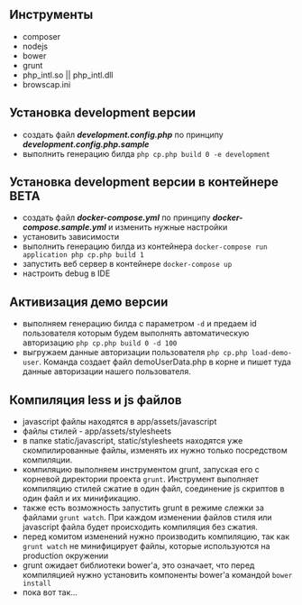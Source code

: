 ## Инструменты
 - composer
 - nodejs
 - bower
 - grunt
 - php_intl.so || php_intl.dll 
 - browscap.ini
 

## Установка development версии
 - создать файл ***development.config.php*** по принципу ***development.config.php.sample***
 - выполнить генерацию билда ```php cp.php build 0 -e development```

## Установка development версии в контейнере **BETA**
 - создать файл ***docker-compose.yml*** по принципу ***docker-compose.sample.yml*** и изменить нужные настройки
 - установить зависимости
 - выполнить генерацию билда из контейнера ```docker-compose run application php cp.php build 1```
 - запустить веб сервер в контейнере ```docker-compose up```
 - настроить debug в IDE

## Активизация демо версии
 - выполняем генерацию билда с параметром ```-d``` и предаем id пользователя которым будем выполнять автоматическую авторизацию ```php cp.php build 0 -d 100```
 - выгружаем данные авторизации пользователя ```php cp.php load-demo-user```. Команда создает файл demoUserData.php в корне и пишет туда данные авторизации нашего пользователя.

## Компиляция less и js файлов
 - javascript файлы находятся в app/assets/javascript
 - файлы стилей - app/assets/stylesheets
 - в папке static/javascript, static/stylesheets находятся уже скомпилированные файлы, изменять их нужно только посредством компиляции.
 - компиляцию выполняем инструментом grunt, запуская его с корневой директории проекта ```grunt```. Инструмент выполняет компиляцию стилей сжатие в один файл, соединение js скриптов в один файл и их минификацию.
 - также есть возможность запустить grunt в режиме слежки за файлами ```grunt watch```. При каждом изменении файлов стиля или javascript файла будет происходить компиляция без сжатия.
 - перед комитом изменений нужно производить компиляцию, так как ```grunt watch``` не минифицирует файлы, которые используются на production окружении
 - grunt ожидает библиотеки bower'a, это означает, что перед компиляцией нужно установить компоненты bower'a командой ```bower install```
 - пока вот так...